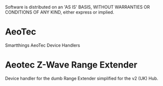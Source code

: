 Software is distributed on an 'AS IS' BASIS, WITHOUT WARRANTIES OR CONDITIONS OF ANY KIND, either express or implied.
# AeoTec
Smartthings AeoTec Device Handlers
# Aeotec Z-Wave Range Extender
Device handler for the dumb Range Extender simplified for the v2 (UK) Hub.
